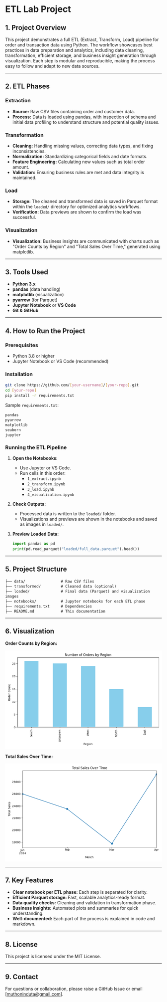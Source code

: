 # ETL Lab Project

## 1. Project Overview

This project demonstrates a full ETL (Extract, Transform, Load) pipeline for order and transaction data using Python. The workflow showcases best practices in data preparation and analytics, including data cleaning, transformation, efficient storage, and business insight generation through visualization. Each step is modular and reproducible, making the process easy to follow and adapt to new data sources.

---

## 2. ETL Phases

### Extraction

- **Source:** Raw CSV files containing order and customer data.
- **Process:** Data is loaded using pandas, with inspection of schema and initial data profiling to understand structure and potential quality issues.

### Transformation

- **Cleaning:** Handling missing values, correcting data types, and fixing inconsistencies.
- **Normalization:** Standardizing categorical fields and date formats.
- **Feature Engineering:** Calculating new values such as total order amount.
- **Validation:** Ensuring business rules are met and data integrity is maintained.

### Load

- **Storage:** The cleaned and transformed data is saved in Parquet format within the `loaded/` directory for optimized analytics workflows.
- **Verification:** Data previews are shown to confirm the load was successful.

### Visualization 

- **Visualization:** Business insights are communicated with charts such as "Order Counts by Region" and "Total Sales Over Time," generated using matplotlib.

---

## 3. Tools Used

- **Python 3.x**
- **pandas** (data handling)
- **matplotlib** (visualization)
- **pyarrow** (for Parquet)
- **Jupyter Notebook** or **VS Code**
- **Git & GitHub**

---

## 4. How to Run the Project

### Prerequisites

- Python 3.8 or higher
- Jupyter Notebook or VS Code (recommended)

### Installation

```bash
git clone https://github.com/[your-username]/[your-repo].git
cd [your-repo]
pip install -r requirements.txt
```

Sample `requirements.txt`:
```
pandas
pyarrow
matplotlib
seaborn
jupyter
```

### Running the ETL Pipeline

1. **Open the Notebooks:**
   - Use Jupyter or VS Code.
   - Run cells in this order:
     - `1_extract.ipynb`
     - `2_transform.ipynb`
     - `3_load.ipynb`
     - `4_visualization.ipynb`

2. **Check Outputs:**
   - Processed data is written to the `loaded/` folder.
   - Visualizations and previews are shown in the notebooks and saved as images in `loaded/`.

3. **Preview Loaded Data:**
   ```python
   import pandas as pd
   print(pd.read_parquet("loaded/full_data.parquet").head())
   ```

---

## 5. Project Structure

```
├── data/                # Raw CSV files
├── transformed/         # Cleaned data (optional)
├── loaded/              # Final data (Parquet) and visualization images
├── notebooks/           # Jupyter notebooks for each ETL phase
├── requirements.txt     # Dependencies
├── README.md            # This documentation
```

---

## 6. Visualization

**Order Counts by Region:**

![Order Counts by Region](loaded/orders_by_region.png)

**Total Sales Over Time:**

![Total Sales Over Time](loaded/total_sales_over_time.png)

---

## 7. Key Features

- **Clear notebook per ETL phase:** Each step is separated for clarity.
- **Efficient Parquet storage:** Fast, scalable analytics-ready format.
- **Data quality checks:** Cleaning and validation in transformation phase.
- **Business insights:** Automated plots and summaries for quick understanding.
- **Well-documented:** Each part of the process is explained in code and markdown.

---

## 8. License

This project is licensed under the MIT License.

---

## 9. Contact

For questions or collaboration, please raise a GitHub Issue or email [muthoninduta@gmail.com].
